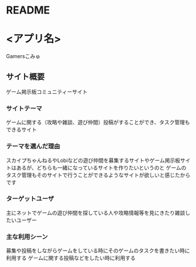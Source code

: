 # README
# <アプリ名>
Gamersこみゅ

## サイト概要
ゲーム掲示板コミュニティーサイト

### サイトテーマ
ゲームに関する（攻略や雑談、遊び仲間）投稿がすることができ、タスク管理もできるサイト

### テーマを選んだ理由
スカイプちゃんねるやLobiなどの遊び仲間を募集するサイトやゲーム掲示板サイトはあるが、どちらも一緒になっているサイトを作りたいというのと
ゲームのタスク管理もそのサイトで行うことができるようなサイトが欲しいと感じたからです

### ターゲットユーザ
主にネットでゲームの遊び仲間を探している人や攻略情報等を見にきたり雑談したいユーザー

### 主な利用シーン
募集や投稿をしながらゲームをしている時にそのゲームのタスクを書きたい時に利用する
ゲームに関する投稿などをしたい時に利用する

<!--
## 設計書
<https://docs.google.com/spreadsheets/d/1yptsTcrFOZqqm_y2G62t39gVKnmTGtxb/edit#gid=1172573266>
-->

<!--### 機能一覧
<https://docs.google.com/spreadsheets/d/1xp7wGb1wDNlYnysh1SrSXbmMfCZdj4C6sWXVpuBSTHc/edit#gid=0>
-->

